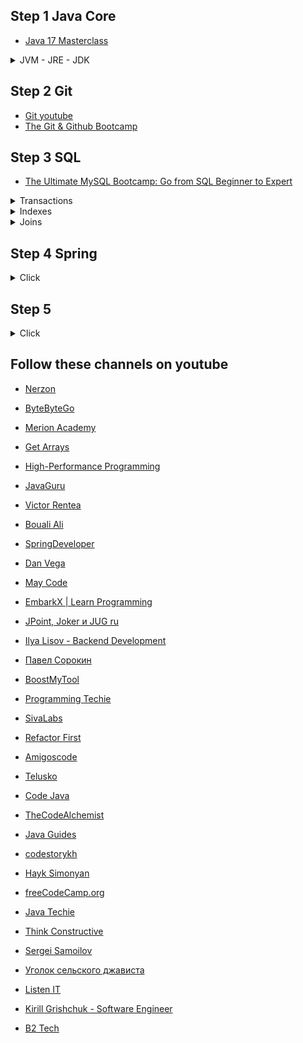 ## **Step 1 Java Core**

- [Java 17 Masterclass](https://www.udemy.com/course/java-the-complete-java-developer-course)

<details>
<summary>JVM - JRE - JDK</summary>

- [JVM - JRE - JDK 1](https://www.youtube.com/watch?v=lojcuDzZXBA)
- [JVM - JRE - JDK 2](https://www.youtube.com/watch?v=KctLuhwFEQ8&t=90s)
- [JVM - JRE - JDK 3](https://www.youtube.com/watch?v=s7UgQ7_1KQY)

</details>

## **Step 2 Git**
- [Git youtube](https://www.youtube.com/watch?v=W4hoc24K93E&list=PLDyvV36pndZFHXjXuwA_NywNrVQO0aQqb)
- [The Git & Github Bootcamp](https://www.udemy.com/course/git-and-github-bootcamp/)

## **Step 3 SQL**
- [The Ultimate MySQL Bootcamp: Go from SQL Beginner to Expert](https://www.udemy.com/course/the-ultimate-mysql-bootcamp-go-from-sql-beginner-to-expert)

<details>
<summary>Transactions</summary>
  
- [Transactions Tutorial 1](https://www.youtube.com/watch?v=e9a4ESSHQ74)
- [Transactions Tutorial 2](https://www.youtube.com/watch?v=SMv5_-uVwRo)

</details>

<details>
<summary>Indexes</summary>

- [Index Tutorial 1](https://www.youtube.com/watch?v=H01NmrEFATI)
- [Index Tutorial 2](https://www.youtube.com/watch?v=LpEwssOYRKA&t=1s)
- [Index Tutorial 3](https://www.youtube.com/watch?v=JCSv9RDP_lY&t=448s)
- [Index Tutorial 4](https://www.youtube.com/watch?v=f2r7yqEH55U)
- [Index Tutorial 5](https://www.youtube.com/watch?v=mnEU2_cwE_s)
- [Index Tutorial 6](https://www.youtube.com/watch?v=NI9wYuVIYcA)
- [Index Tutorial 7](https://www.youtube.com/watch?v=K1a2Bk8NrYQ)


</details>

<details>
<summary>Joins</summary>
  
- [Joins Tutorial 1](https://www.youtube.com/watch?v=H3LYwkePWfM&t=727s)

</details>

## **Step 4 Spring**
<details>
<summary>Click</summary>
Not implemented yet!
</details>

## **Step 5**
<details>
<summary>Click</summary>
Not implemented yet!
</details>

## **Follow these channels on youtube**
- [Nerzon](https://www.youtube.com/@NerzonIT/videos)
- [ByteByteGo](https://www.youtube.com/@ByteByteGo/videos)
- [Merion Academy](https://www.youtube.com/@merionacademy/videos)
- [Get Arrays](https://www.youtube.com/@GetArrays/videos)
- [High-Performance Programming](https://www.youtube.com/@HighPerformanceProgramming/videos)
- [JavaGuru](https://www.youtube.com/@java-guru/videos)
  
- [Victor Rentea](https://www.youtube.com/@vrentea/streams)
- [Bouali Ali](https://www.youtube.com/@BoualiAli/videos)
- [SpringDeveloper](https://www.youtube.com/@SpringSourceDev/videos)
- [Dan Vega](https://www.youtube.com/@DanVega/videos)
- [May Code](https://www.youtube.com/@maycode0/streams)
- [EmbarkX | Learn Programming](https://www.youtube.com/@EmbarkX/videos)
- [JPoint, Joker и JUG ru](https://www.youtube.com/@JUGru/videos)
- [Ilya Lisov - Backend Development](https://www.youtube.com/@ilyalisov/videos)
- [Павел Сорокин](https://www.youtube.com/@sorokinpavel/videos)
- [BoostMyTool](https://www.youtube.com/@BoostMyTool/videos)
- [Programming Techie](https://www.youtube.com/@ProgrammingTechie/videos)
- [SivaLabs](https://www.youtube.com/@sivalabs/videos)
- [Refactor First](https://www.youtube.com/@RefactorFirst/videos)
- [Amigoscode](https://www.youtube.com/@amigoscode)
- [Telusko](https://www.youtube.com/@Telusko/videos)
- [Code Java](https://www.youtube.com/@CodeJava/videos)
- [TheCodeAlchemist](https://www.youtube.com/@the_codealchemist/videos)
- [Java Guides](https://www.youtube.com/@JavaGuides/videos)
- [codestorykh](https://www.youtube.com/@codestorykh/videos)
- [Hayk Simonyan](https://www.youtube.com/@hayk.simonyan/videos)
- [freeCodeCamp.org](https://www.youtube.com/@freecodecamp/videos)
- [Java Techie](https://www.youtube.com/@Javatechie/featured)
- [Think Constructive](https://www.youtube.com/@ThinkConstructive/videos)
- [Sergei Samoilov](https://www.youtube.com/@jusaf/playlists)
- [Уголок сельского джависта](https://www.youtube.com/@shurik_codes/videos)
- [Listen IT](https://www.youtube.com/@ListenIT_channel)
- [Kirill Grishchuk - Software Engineer](https://www.youtube.com/@kirya522-dev)
- [B2 Tech](https://www.youtube.com/@B2Tech/videos)
